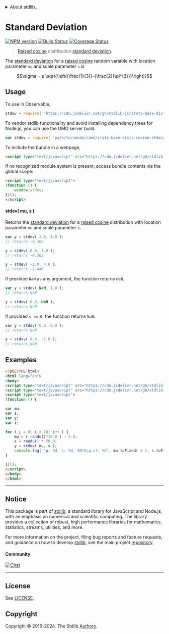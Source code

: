 <!--

@license Apache-2.0

Copyright (c) 2018 The Stdlib Authors.

Licensed under the Apache License, Version 2.0 (the "License");
you may not use this file except in compliance with the License.
You may obtain a copy of the License at

   http://www.apache.org/licenses/LICENSE-2.0

Unless required by applicable law or agreed to in writing, software
distributed under the License is distributed on an "AS IS" BASIS,
WITHOUT WARRANTIES OR CONDITIONS OF ANY KIND, either express or implied.
See the License for the specific language governing permissions and
limitations under the License.

-->


<details>
  <summary>
    About stdlib...
  </summary>
  <p>We believe in a future in which the web is a preferred environment for numerical computation. To help realize this future, we've built stdlib. stdlib is a standard library, with an emphasis on numerical and scientific computation, written in JavaScript (and C) for execution in browsers and in Node.js.</p>
  <p>The library is fully decomposable, being architected in such a way that you can swap out and mix and match APIs and functionality to cater to your exact preferences and use cases.</p>
  <p>When you use stdlib, you can be absolutely certain that you are using the most thorough, rigorous, well-written, studied, documented, tested, measured, and high-quality code out there.</p>
  <p>To join us in bringing numerical computing to the web, get started by checking us out on <a href="https://github.com/stdlib-js/stdlib">GitHub</a>, and please consider <a href="https://opencollective.com/stdlib">financially supporting stdlib</a>. We greatly appreciate your continued support!</p>
</details>

# Standard Deviation

[![NPM version][npm-image]][npm-url] [![Build Status][test-image]][test-url] [![Coverage Status][coverage-image]][coverage-url] <!-- [![dependencies][dependencies-image]][dependencies-url] -->

> [Raised cosine][cosine-distribution] distribution [standard deviation][stdev].

<!-- Section to include introductory text. Make sure to keep an empty line after the intro `section` element and another before the `/section` close. -->

<section class="intro">

The [standard deviation][stdev] for a [raised cosine][cosine-distribution] random variable with location parameter `mu` and scale parameter `s` is

<!-- <equation class="equation" label="eq:cosine_stdev" align="center" raw="\sigma = s \sqrt{\left({\frac{1}{3}}-{\frac{2}{\pi^{2}}}\right)}" alt="Standard deviation for a raised cosine distribution."> -->

```math
\sigma = s \sqrt{\left({\frac{1}{3}}-{\frac{2}{\pi^{2}}}\right)}
```

<!-- <div class="equation" align="center" data-raw-text="\sigma = s \sqrt{\left({\frac{1}{3}}-{\frac{2}{\pi^{2}}}\right)}" data-equation="eq:cosine_stdev">
    <img src="https://cdn.jsdelivr.net/gh/stdlib-js/stdlib@591cf9d5c3a0cd3c1ceec961e5c49d73a68374cb/lib/node_modules/@stdlib/stats/base/dists/cosine/stdev/docs/img/equation_cosine_stdev.svg" alt="Standard deviation for a raised cosine distribution.">
    <br>
</div> -->

<!-- </equation> -->

</section>

<!-- /.intro -->

<!-- Package usage documentation. -->



<section class="usage">

## Usage

To use in Observable,

```javascript
stdev = require( 'https://cdn.jsdelivr.net/gh/stdlib-js/stats-base-dists-cosine-stdev@v0.2.2-umd/browser.js' )
```

To vendor stdlib functionality and avoid installing dependency trees for Node.js, you can use the UMD server build:

```javascript
var stdev = require( 'path/to/vendor/umd/stats-base-dists-cosine-stdev/index.js' )
```

To include the bundle in a webpage,

```html
<script type="text/javascript" src="https://cdn.jsdelivr.net/gh/stdlib-js/stats-base-dists-cosine-stdev@v0.2.2-umd/browser.js"></script>
```

If no recognized module system is present, access bundle contents via the global scope:

```html
<script type="text/javascript">
(function () {
    window.stdev;
})();
</script>
```

#### stdev( mu, s )

Returns the [standard deviation][stdev] for a [raised cosine][cosine-distribution] distribution with location parameter `mu` and scale parameter `s`.

```javascript
var y = stdev( 2.0, 1.0 );
// returns ~0.362

y = stdev( 0.0, 1.0 );
// returns ~0.362

y = stdev( -1.0, 4.0 );
// returns ~1.446
```

If provided `NaN` as any argument, the function returns `NaN`.

```javascript
var y = stdev( NaN, 1.0 );
// returns NaN

y = stdev( 0.0, NaN );
// returns NaN
```

If provided `s <= 0`, the function returns `NaN`.

```javascript
var y = stdev( 0.0, 0.0 );
// returns NaN

y = stdev( 0.0, -1.0 );
// returns NaN
```

</section>

<!-- /.usage -->

<!-- Package usage notes. Make sure to keep an empty line after the `section` element and another before the `/section` close. -->

<section class="notes">

</section>

<!-- /.notes -->

<!-- Package usage examples. -->

<section class="examples">

## Examples

<!-- eslint no-undef: "error" -->

```html
<!DOCTYPE html>
<html lang="en">
<body>
<script type="text/javascript" src="https://cdn.jsdelivr.net/gh/stdlib-js/random-base-randu@umd/browser.js"></script>
<script type="text/javascript" src="https://cdn.jsdelivr.net/gh/stdlib-js/stats-base-dists-cosine-stdev@v0.2.2-umd/browser.js"></script>
<script type="text/javascript">
(function () {

var mu;
var s;
var y;
var i;

for ( i = 0; i < 10; i++ ) {
    mu = ( randu()*10.0 ) - 5.0;
    s = randu() * 20.0;
    y = stdev( mu, s );
    console.log( 'µ: %d, s: %d, SD(X;µ,s): %d', mu.toFixed( 4 ), s.toFixed( 4 ), y.toFixed( 4 ) );
}

})();
</script>
</body>
</html>
```

</section>

<!-- /.examples -->

<!-- Section to include cited references. If references are included, add a horizontal rule *before* the section. Make sure to keep an empty line after the `section` element and another before the `/section` close. -->

<section class="references">

</section>

<!-- /.references -->

<!-- Section for related `stdlib` packages. Do not manually edit this section, as it is automatically populated. -->

<section class="related">

</section>

<!-- /.related -->

<!-- Section for all links. Make sure to keep an empty line after the `section` element and another before the `/section` close. -->


<section class="main-repo" >

* * *

## Notice

This package is part of [stdlib][stdlib], a standard library for JavaScript and Node.js, with an emphasis on numerical and scientific computing. The library provides a collection of robust, high performance libraries for mathematics, statistics, streams, utilities, and more.

For more information on the project, filing bug reports and feature requests, and guidance on how to develop [stdlib][stdlib], see the main project [repository][stdlib].

#### Community

[![Chat][chat-image]][chat-url]

---

## License

See [LICENSE][stdlib-license].


## Copyright

Copyright &copy; 2016-2024. The Stdlib [Authors][stdlib-authors].

</section>

<!-- /.stdlib -->

<!-- Section for all links. Make sure to keep an empty line after the `section` element and another before the `/section` close. -->

<section class="links">

[npm-image]: http://img.shields.io/npm/v/@stdlib/stats-base-dists-cosine-stdev.svg
[npm-url]: https://npmjs.org/package/@stdlib/stats-base-dists-cosine-stdev

[test-image]: https://github.com/stdlib-js/stats-base-dists-cosine-stdev/actions/workflows/test.yml/badge.svg?branch=v0.2.2
[test-url]: https://github.com/stdlib-js/stats-base-dists-cosine-stdev/actions/workflows/test.yml?query=branch:v0.2.2

[coverage-image]: https://img.shields.io/codecov/c/github/stdlib-js/stats-base-dists-cosine-stdev/main.svg
[coverage-url]: https://codecov.io/github/stdlib-js/stats-base-dists-cosine-stdev?branch=main

<!--

[dependencies-image]: https://img.shields.io/david/stdlib-js/stats-base-dists-cosine-stdev.svg
[dependencies-url]: https://david-dm.org/stdlib-js/stats-base-dists-cosine-stdev/main

-->

[chat-image]: https://img.shields.io/gitter/room/stdlib-js/stdlib.svg
[chat-url]: https://app.gitter.im/#/room/#stdlib-js_stdlib:gitter.im

[stdlib]: https://github.com/stdlib-js/stdlib

[stdlib-authors]: https://github.com/stdlib-js/stdlib/graphs/contributors

[umd]: https://github.com/umdjs/umd
[es-module]: https://developer.mozilla.org/en-US/docs/Web/JavaScript/Guide/Modules

[deno-url]: https://github.com/stdlib-js/stats-base-dists-cosine-stdev/tree/deno
[deno-readme]: https://github.com/stdlib-js/stats-base-dists-cosine-stdev/blob/deno/README.md
[umd-url]: https://github.com/stdlib-js/stats-base-dists-cosine-stdev/tree/umd
[umd-readme]: https://github.com/stdlib-js/stats-base-dists-cosine-stdev/blob/umd/README.md
[esm-url]: https://github.com/stdlib-js/stats-base-dists-cosine-stdev/tree/esm
[esm-readme]: https://github.com/stdlib-js/stats-base-dists-cosine-stdev/blob/esm/README.md
[branches-url]: https://github.com/stdlib-js/stats-base-dists-cosine-stdev/blob/main/branches.md

[stdlib-license]: https://raw.githubusercontent.com/stdlib-js/stats-base-dists-cosine-stdev/main/LICENSE

[cosine-distribution]: https://en.wikipedia.org/wiki/Raised_cosine_distribution

[stdev]: https://en.wikipedia.org/wiki/Standard_deviation

</section>

<!-- /.links -->
